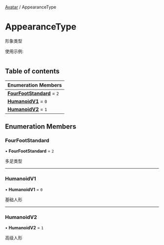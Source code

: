 [Avatar](../groups/Avatar.Avatar.md) / AppearanceType

# AppearanceType <Badge type="tip" text="Enumeration" /> <Score text="AppearanceType" />

形象类型

使用示例:
```ts
```

## Table of contents

| Enumeration Members |
| :-----|
| **[FourFootStandard](Gameplay.AppearanceType.md#fourfootstandard)** = ``2`` <br> |
| **[HumanoidV1](Gameplay.AppearanceType.md#humanoidv1)** = ``0`` <br> |
| **[HumanoidV2](Gameplay.AppearanceType.md#humanoidv2)** = ``1`` <br> |

## Enumeration Members

### FourFootStandard <Score text="FourFootStandard" /> 

• **FourFootStandard** = ``2``

多足类型

___

### HumanoidV1 <Score text="HumanoidV" /> 

• **HumanoidV1** = ``0``

基础人形

___

### HumanoidV2 <Score text="HumanoidV" /> 

• **HumanoidV2** = ``1``

高级人形
